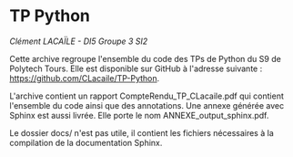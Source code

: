 # TP Python

*Clément LACAÏLE - DI5 Groupe 3 SI2*

Cette archive regroupe l'ensemble du code des TPs de Python du S9 de Polytech Tours. Elle est disponible sur GitHub à l'adresse suivante : https://github.com/CLacaile/TP-Python.

L'archive contient un rapport CompteRendu_TP_CLacaile.pdf qui contient l'ensemble du code ainsi que des annotations. Une annexe générée avec Sphinx est aussi livrée. Elle porte le nom ANNEXE_output_sphinx.pdf.

Le dossier docs/ n'est pas utile, il contient les fichiers nécessaires à la compilation de la documentation Sphinx.
